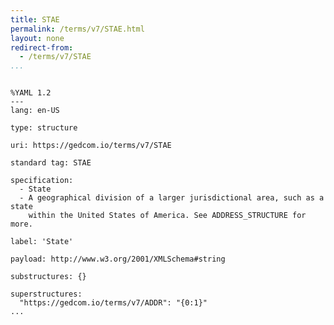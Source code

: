 ```yaml
---
title: STAE
permalink: /terms/v7/STAE.html
layout: none
redirect-from:
  - /terms/v7/STAE
...
```


```

%YAML 1.2
---
lang: en-US

type: structure

uri: https://gedcom.io/terms/v7/STAE

standard tag: STAE

specification:
  - State
  - A geographical division of a larger jurisdictional area, such as a state
    within the United States of America. See ADDRESS_STRUCTURE for more.

label: 'State'

payload: http://www.w3.org/2001/XMLSchema#string

substructures: {}

superstructures:
  "https://gedcom.io/terms/v7/ADDR": "{0:1}"
...

```
